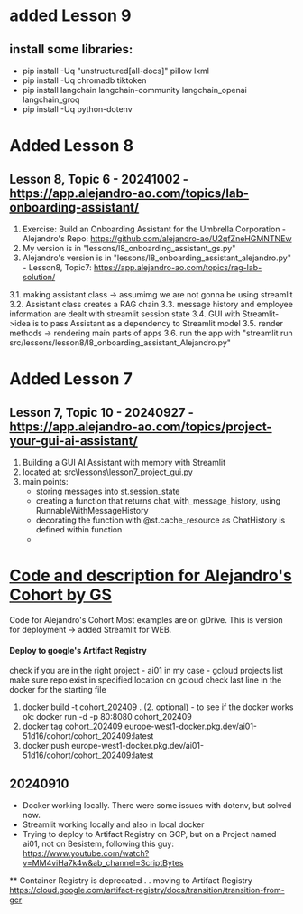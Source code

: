 # added Lesson 9

## install some libraries:

- pip install -Uq "unstructured[all-docs]" pillow lxml
- pip install -Uq chromadb tiktoken
- pip install langchain langchain-community langchain_openai langchain_groq
- pip install -Uq python-dotenv

# Added Lesson 8

## Lesson 8, Topic 6 - 20241002 - https://app.alejandro-ao.com/topics/lab-onboarding-assistant/

1. Exercise: Build an Onboarding Assistant for the Umbrella Corporation - Alejandro's Repo: https://github.com/alejandro-ao/U2qfZneHGMNTNEw
2. My version is in "lessons/l8_onboarding_assistant_gs.py"
3. Alejandro's version is in "lessons/l8_onboarding_assistant_alejandro.py" - Lesson8, Topic7: https://app.alejandro-ao.com/topics/rag-lab-solution/

3.1. making assistant class -> assumimg we are not gonna be using streamlit
3.2. Assistant class creates a RAG chain
3.3. message history and employee information are dealt with streamlit session state
3.4. GUI with Streamlit->idea is to pass Assistant as a dependency to Streamlit model
3.5. render methods -> rendering main parts of apps
3.6. run the app with "streamlit run src/lessons/lesson8/l8_onboarding_assistant_Alejandro.py"

# Added Lesson 7

## Lesson 7, Topic 10 - 20240927 - https://app.alejandro-ao.com/topics/project-your-gui-ai-assistant/

1.  Building a GUI AI Assistant with memory with Streamlit
2.  located at: src\lessons\lesson7_project_gui.py
3.  main points:
    - storing messages into st.session_state
    - creating a function that returns chat_with_message_history, using RunnableWithMessageHistory
    - decorating the function with @st.cache_resource as ChatHistory is defined within function
    -

# [Code and description for Alejandro's Cohort by GS](https://course.alejandro-ao.com/)

Code for Alejandro's Cohort
Most examples are on gDrive.
This is version for deployment -> added Streamlit for WEB.

#### Deploy to google's Artifact Registry

check if you are in the right project - ai01 in my case -
gcloud projects list
make sure repo exist in specified location on gcloud
check last line in the docker for the starting file

1. docker build -t cohort_202409 .
   (2. optional) - to see if the docker works ok: docker run -d -p 80:8080 cohort_202409
2. docker tag cohort_202409 europe-west1-docker.pkg.dev/ai01-51d16/cohort/cohort_202409:latest
3. docker push europe-west1-docker.pkg.dev/ai01-51d16/cohort/cohort_202409:latest

## 20240910

- Docker working locally. There were some issues with dotenv, but solved now.
- Streamlit working locally and also in local docker
- Trying to deploy to Artifact Registry on GCP, but on a Project named ai01, not on Besistem, following this guy: https://www.youtube.com/watch?v=MM4viHa7k4w&ab_channel=ScriptBytes

\*\* Container Registry is deprecated . . moving to Artifact Registry
https://cloud.google.com/artifact-registry/docs/transition/transition-from-gcr
